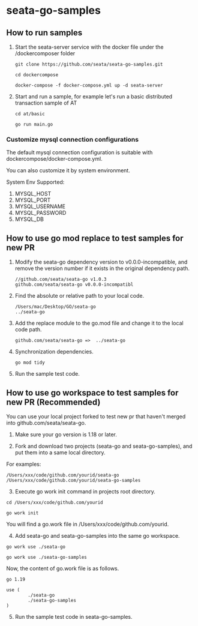 # seata-go-samples

## How to run samples

1. Start the seata-server service with the docker file under the /dockercomposer folder

   ````shell
   git clone https://github.com/seata/seata-go-samples.git
   ````
   ````shell
   cd dockercompose
   ````
   ````shell
   docker-compose -f docker-compose.yml up -d seata-server
   ````

2. Start and run a sample, for example let's run a basic distributed transaction sample of AT

   ````shell
   cd at/basic
   ````
   ````shell
   go run main.go
   ````

### Customize mysql connection configurations

The default mysql connection configuration is suitable with dockercompose/docker-compose.yml.

You can also customize it by system environment.

System Env Supported:
1. MYSQL_HOST
2. MYSQL_PORT
3. MYSQL_USERNAME
4. MYSQL_PASSWORD
5. MYSQL_DB

## How to use go mod replace to test samples for new PR

1. Modify the seata-go dependency version to v0.0.0-incompatible, and remove the version number if it exists in the
   original dependency path.

   ````
   //github.com/seata/seata-go v1.0.3
   github.com/seata/seata-go v0.0.0-incompatibl
   ````

2. Find the absolute or relative path to your local code.

   ````
   /Users/mac/Desktop/GO/seata-go
   ../seata-go
   ````

3. Add the replace module to the go.mod file and change it to the local code path.

   ````
   github.com/seata/seata-go =>  ../seata-go
   ````

4. Synchronization dependencies.

   ````shell
   go mod tidy
   ````

5. Run the sample test code.

## How to use go workspace to test samples for new PR (Recommended)

You can use your local project forked to test new pr that haven't merged into github.com/seata/seata-go. 

1. Make sure your go version is 1.18 or later.

2. Fork and download two projects (seata-go and seata-go-samples), and put them into a same local directory.

For examples:

````text
/Users/xxx/code/github.com/yourid/seata-go
/Users/xxx/code/github.com/yourid/seata-go-samples
````

3. Execute go work init command in projects root directory.

````shell
cd /Users/xxx/code/github.com/yourid
````

````shell
go work init
````

You will find a go.work file in /Users/xxx/code/github.com/yourid.

4. Add seata-go and seata-go-samples into the same go workspace.

````shell
go work use ./seata-go
````

````shell
go work use ./seata-go-samples
````

Now, the content of go.work file is as follows.

````text
go 1.19

use (
        ./seata-go
        ./seata-go-samples
)
````

5. Run the sample test code in seata-go-samples.
